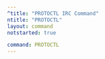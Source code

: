 ```yaml
---
^title: "PROTOCTL IRC Command"
ntitle: "PROTOCTL"
layout: command
notstarted: true

command: PROTOCTL
---
```

